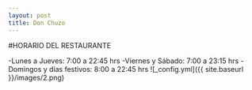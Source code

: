 ```yaml
---
layout: post
title: Don Chuzo
---
```

#HORARIO DEL RESTAURANTE

-Lunes a Jueves: 7:00 a 22:45 hrs
-Viernes y Sábado: 7:00 a 23:15 hrs
-Domingos y días festivos: 8:00 a 22:45 hrs
![_config.yml]({{ site.baseurl }}/images/2.png)



